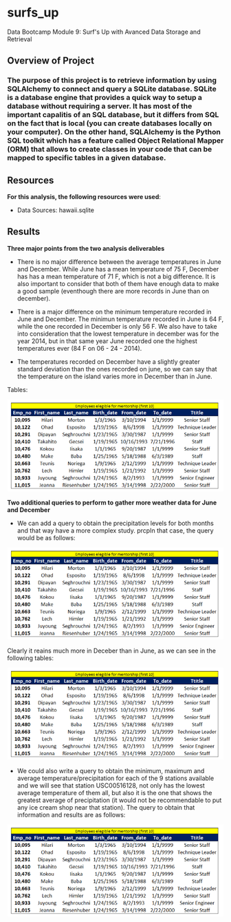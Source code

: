 # surfs_up


Data Bootcamp Module 9: Surf's Up with Avanced Data Storage and Retrieval
## Overview of Project

### The purpose of this project is to retrieve information by using SQLAlchemy to connect and query a SQLite database. SQLite is a database engine that provides a quick way to setup a database without requiring a server. It has most of the important capalitis of an SQL database, but it differs from SQL on the fact that is local (you can create databases locally on your computer). On the other hand, SQLAlchemy is the Python SQL toolkit which has a feature called Object Relational Mapper (ORM) that allows to create classes in your code that can be mapped to specific tables in a given database.

## Resources
**For this analysis, the following resources were used**:
- Data Sources: hawaii.sqlite



## Results

**Three major points from the two analysis deliverables**

- There is no major difference between the average temperatures in June and December. While June has a mean temperature of 75 F, December has has a mean temperature of 71 F, which is not a big difference. It is also important to consider that both of them have enough data to make a good sample (eventhough there are more records in June than on december).

- There is a major difference on the minimum temperature recorded in June and December. The minimun temperature recorded in June is 64 F, while the one recorded in December is only 56 F. We also have to take into consideration that the lowest temperature in december was for the year 2014, but in that same year June recorded one the highest temperatures ever (84 F on 06 - 24 - 2014).

- The temperatures recorded on December have a slightly greater standard deviation than the ones recorded on june, so we can say that the temperature on the island varies more in December than in June.

Tables:

![This is an image](https://github.com/HansFeddersen/Pewlett-Hackard-Analysis./blob/main/Data/more/elegible_for_mentorship.png)

**Two additional queries to perform to gather more weather data for June and December**

- We can add a query to obtain the precipitation levels for both months and that way have a more complex study. prcpIn that case, the query would be as follows:

![This is an image](https://github.com/HansFeddersen/Pewlett-Hackard-Analysis./blob/main/Data/more/elegible_for_mentorship.png)

Clearly it reains much more in Deceber than in June, as we can see in the following tables:

![This is an image](https://github.com/HansFeddersen/Pewlett-Hackard-Analysis./blob/main/Data/more/elegible_for_mentorship.png)

- We could also write a query to obtain the minimum, maximum and average temperature/precipitation for each of the 9 stations available and we will see that station USC00516128, not only has the lowest average temperature of them all, but also it is the one that shows the greatest average of precipitation (it would not be recommendable to put any ice cream shop near that station). The query to obtain that information and results are as follows:

![This is an image](https://github.com/HansFeddersen/Pewlett-Hackard-Analysis./blob/main/Data/more/elegible_for_mentorship.png)
